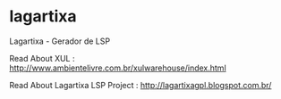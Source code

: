 lagartixa
=========

Lagartixa - Gerador de LSP



Read About XUL : http://www.ambientelivre.com.br/xulwarehouse/index.html

Read About Lagartixa LSP Project : http://lagartixagpl.blogspot.com.br/
